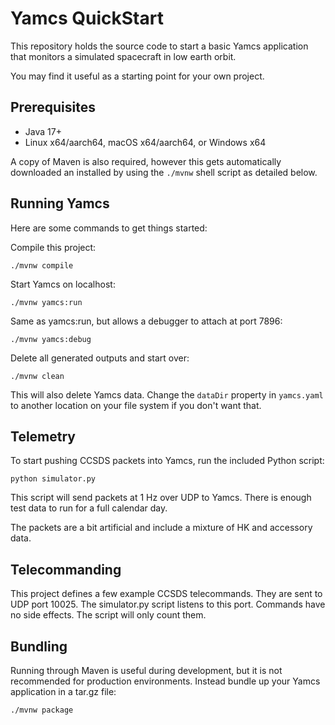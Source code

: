 # Yamcs QuickStart

This repository holds the source code to start a basic Yamcs application that monitors a simulated spacecraft in low earth orbit.

You may find it useful as a starting point for your own project.


## Prerequisites

* Java 17+
* Linux x64/aarch64, macOS x64/aarch64, or Windows x64

A copy of Maven is also required, however this gets automatically downloaded an installed by using the `./mvnw` shell script as detailed below.


## Running Yamcs

Here are some commands to get things started:

Compile this project:

    ./mvnw compile

Start Yamcs on localhost:

    ./mvnw yamcs:run

Same as yamcs:run, but allows a debugger to attach at port 7896:

    ./mvnw yamcs:debug
    
Delete all generated outputs and start over:

    ./mvnw clean

This will also delete Yamcs data. Change the `dataDir` property in `yamcs.yaml` to another location on your file system if you don't want that.


## Telemetry

To start pushing CCSDS packets into Yamcs, run the included Python script:

    python simulator.py

This script will send packets at 1 Hz over UDP to Yamcs. There is enough test data to run for a full calendar day.

The packets are a bit artificial and include a mixture of HK and accessory data.


## Telecommanding

This project defines a few example CCSDS telecommands. They are sent to UDP port 10025. The simulator.py script listens to this port. Commands  have no side effects. The script will only count them.


## Bundling

Running through Maven is useful during development, but it is not recommended for production environments. Instead bundle up your Yamcs application in a tar.gz file:

    ./mvnw package
